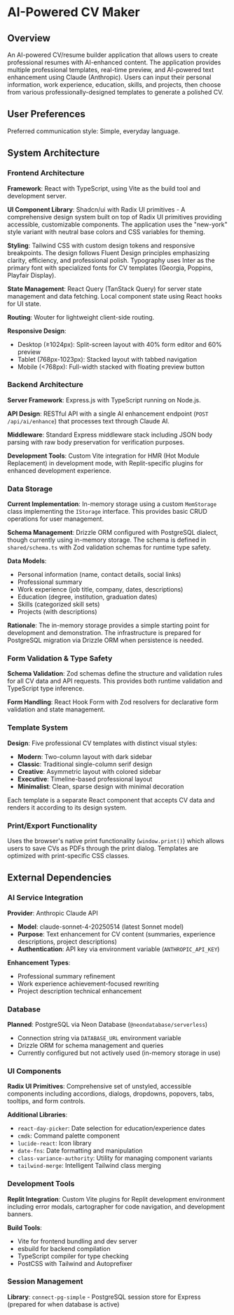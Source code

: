 # AI-Powered CV Maker

## Overview

An AI-powered CV/resume builder application that allows users to create professional resumes with AI-enhanced content. The application provides multiple professional templates, real-time preview, and AI-powered text enhancement using Claude (Anthropic). Users can input their personal information, work experience, education, skills, and projects, then choose from various professionally-designed templates to generate a polished CV.

## User Preferences

Preferred communication style: Simple, everyday language.

## System Architecture

### Frontend Architecture

**Framework**: React with TypeScript, using Vite as the build tool and development server.

**UI Component Library**: Shadcn/ui with Radix UI primitives - A comprehensive design system built on top of Radix UI primitives providing accessible, customizable components. The application uses the "new-york" style variant with neutral base colors and CSS variables for theming.

**Styling**: Tailwind CSS with custom design tokens and responsive breakpoints. The design follows Fluent Design principles emphasizing clarity, efficiency, and professional polish. Typography uses Inter as the primary font with specialized fonts for CV templates (Georgia, Poppins, Playfair Display).

**State Management**: React Query (TanStack Query) for server state management and data fetching. Local component state using React hooks for UI state.

**Routing**: Wouter for lightweight client-side routing.

**Responsive Design**:
- Desktop (≥1024px): Split-screen layout with 40% form editor and 60% preview
- Tablet (768px-1023px): Stacked layout with tabbed navigation
- Mobile (<768px): Full-width stacked with floating preview button

### Backend Architecture

**Server Framework**: Express.js with TypeScript running on Node.js.

**API Design**: RESTful API with a single AI enhancement endpoint (`POST /api/ai/enhance`) that processes text through Claude AI.

**Middleware**: Standard Express middleware stack including JSON body parsing with raw body preservation for verification purposes.

**Development Tools**: Custom Vite integration for HMR (Hot Module Replacement) in development mode, with Replit-specific plugins for enhanced development experience.

### Data Storage

**Current Implementation**: In-memory storage using a custom `MemStorage` class implementing the `IStorage` interface. This provides basic CRUD operations for user management.

**Schema Management**: Drizzle ORM configured with PostgreSQL dialect, though currently using in-memory storage. The schema is defined in `shared/schema.ts` with Zod validation schemas for runtime type safety.

**Data Models**:
- Personal information (name, contact details, social links)
- Professional summary
- Work experience (job title, company, dates, descriptions)
- Education (degree, institution, graduation dates)
- Skills (categorized skill sets)
- Projects (with descriptions)

**Rationale**: The in-memory storage provides a simple starting point for development and demonstration. The infrastructure is prepared for PostgreSQL migration via Drizzle ORM when persistence is needed.

### Form Validation & Type Safety

**Schema Validation**: Zod schemas define the structure and validation rules for all CV data and API requests. This provides both runtime validation and TypeScript type inference.

**Form Handling**: React Hook Form with Zod resolvers for declarative form validation and state management.

### Template System

**Design**: Five professional CV templates with distinct visual styles:
- **Modern**: Two-column layout with dark sidebar
- **Classic**: Traditional single-column serif design
- **Creative**: Asymmetric layout with colored sidebar
- **Executive**: Timeline-based professional layout
- **Minimalist**: Clean, sparse design with minimal decoration

Each template is a separate React component that accepts CV data and renders it according to its design system.

### Print/Export Functionality

Uses the browser's native print functionality (`window.print()`) which allows users to save CVs as PDFs through the print dialog. Templates are optimized with print-specific CSS classes.

## External Dependencies

### AI Service Integration

**Provider**: Anthropic Claude API
- **Model**: claude-sonnet-4-20250514 (latest Sonnet model)
- **Purpose**: Text enhancement for CV content (summaries, experience descriptions, project descriptions)
- **Authentication**: API key via environment variable (`ANTHROPIC_API_KEY`)

**Enhancement Types**:
- Professional summary refinement
- Work experience achievement-focused rewriting
- Project description technical enhancement

### Database

**Planned**: PostgreSQL via Neon Database (`@neondatabase/serverless`)
- Connection string via `DATABASE_URL` environment variable
- Drizzle ORM for schema management and queries
- Currently configured but not actively used (in-memory storage in use)

### UI Components

**Radix UI Primitives**: Comprehensive set of unstyled, accessible components including accordions, dialogs, dropdowns, popovers, tabs, tooltips, and form controls.

**Additional Libraries**:
- `react-day-picker`: Date selection for education/experience dates
- `cmdk`: Command palette component
- `lucide-react`: Icon library
- `date-fns`: Date formatting and manipulation
- `class-variance-authority`: Utility for managing component variants
- `tailwind-merge`: Intelligent Tailwind class merging

### Development Tools

**Replit Integration**: Custom Vite plugins for Replit development environment including error modals, cartographer for code navigation, and development banners.

**Build Tools**:
- Vite for frontend bundling and dev server
- esbuild for backend compilation
- TypeScript compiler for type checking
- PostCSS with Tailwind and Autoprefixer

### Session Management

**Library**: `connect-pg-simple` - PostgreSQL session store for Express (prepared for when database is active)